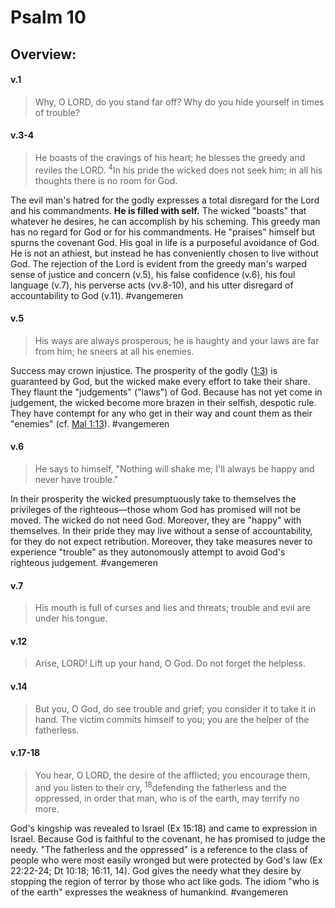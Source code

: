 # Psalm 10

## Overview:


#### v.1
>Why, O LORD, do you stand far off? Why do you hide yourself in times of trouble?

#### v.3-4
>He boasts of the cravings of his heart; he blesses the greedy and reviles the LORD. <sup>4</sup>In his pride the wicked does not seek him; in all his thoughts there is no room for God.

The evil man's hatred for the godly expresses a total disregard for the Lord and his commandments. **He is filled with self.** The wicked "boasts" that whatever he desires, he can accomplish by his scheming. This greedy man has no regard for God or for his commandments. He "praises" himself but spurns the covenant God. His goal in life is a purposeful avoidance of God. He is not an athiest, but instead he has conveniently chosen to live without God. The rejection of the Lord is evident from the greedy man's warped sense of justice and concern (v.5), his false confidence (v.6), his foul language (v.7), his perverse acts (vv.8-10), and his utter disregard of accountability to God (v.11).
#vangemeren 

#### v.5
>His ways are always prosperous; he is haughty and your laws are far from him; he sneers at all his enemies.

Success may crown injustice. The prosperity of the godly ([1:3](Psalm1.md#v.3)) is guaranteed by God, but the wicked make every effort to take their share. They flaunt the "judgements" ("laws") of God. Because has not yet come in judgement, the wicked become more brazen in their selfish, despotic rule. They have contempt for any who get in their way and count them as their "enemies" (cf. [Mal 1:13](Malachi1#v.13)).
#vangemeren 

#### v.6
>He says to himself, "Nothing will shake me; I'll always be happy and never have trouble."

In their prosperity the wicked presumptuously take to themselves the privileges of the righteous—those whom God has promised will not be moved. The wicked do not need God. Moreover, they are "happy" with themselves. In their pride they may live without a sense of accountability, for they do not expect retribution. Moreover, they take measures never to experience "trouble" as they autonomously attempt to avoid God's righteous judgement.
#vangemeren 

#### v.7
>His mouth is full of curses and lies and threats; trouble and evil are under his tongue.

#### v.12
>Arise, LORD! Lift up your hand, O God. Do not forget the helpless.

#### v.14
>But you, O God, do see trouble and grief; you consider it to take it in hand. The victim commits himself to you; you are the helper of the fatherless.

#### v.17-18
>You hear, O LORD, the desire of the afflicted; you encourage them, and you listen to their cry, <sup>18</sup>defending the fatherless and the oppressed, in order that man, who is of the earth, may terrify no more.

God's kingship was revealed to Israel (Ex 15:18) and came to expression in Israel. Because God is faithful to the covenant, he has promised to judge the needy. "The fatherless and the oppressed" is a reference to the class of people who were most easily wronged but were protected by God's law (Ex 22:22-24; Dt 10:18; 16:11, 14). God gives the needy what they desire by stopping the region of terror by those who act like gods. The idiom "who is of the earth" expresses the weakness of humankind.
#vangemeren 

